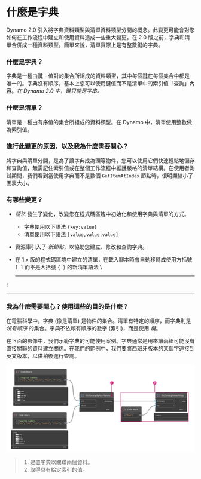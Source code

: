 # 什麼是字典

Dynamo 2.0 引入將字典資料類型與清單資料類型分開的概念。此變更可能會對您如何在工作流程中建立和使用資料造成一些重大變更。在 2.0 版之前，字典和清單合併成一種資料類型。簡單來說，清單實際上是有整數鍵的字典。

### **什麼是字典？**

字典是一種由鍵 - 值對的集合所組成的資料類型，其中每個鍵在每個集合中都是唯一的。字典沒有順序，基本上您可以使用鍵值而不是清單中的索引值「查詢」內容。_在 Dynamo 2.0 中，鍵只能是字串。_

### **什麼是清單？**

清單是一種由有序值的集合所組成的資料類型。在 Dynamo 中，清單使用整數做為索引值。

### **進行此變更的原因，以及我為什麼需要關心？**

將字典與清單分開，是為了讓字典成為頭等物件，您可以使用它們快速輕鬆地儲存和查詢值，無需記住索引值或在整個工作流程中維護嚴格的清單結構。在使用者測試期間，我們看到當使用字典而不是數個 `GetItemAtIndex` 節點時，很明顯縮小了圖表大小。

### **有哪些變更？**

* _語法_ 發生了變化，改變您在程式碼區塊中初始化和使用字典與清單的方式。
  * 字典使用以下語法 `{key:value}`
  * 清單使用以下語法 `[value,value,value]`
* 資源庫引入了 _新節點_，以協助您建立、修改和查詢字典。
*   在 1.x 版的程式碼區塊中建立的清單，在載入腳本時會自動移轉成使用方括號 `[ ]` 而不是大括號 `{ }` 的新清單語法 \\

    ***

\![](<../images/5-5/1/what is a dictionary - what are the changes (1) (1) (1).jpg>)

***

### **我為什麼需要關心？使用這些的目的是什麼？**

在電腦科學中，字典 (像是清單) 是物件的集合。清單有特定的順序，而字典則是 _沒有順序_ 的集合。字典不依賴有順序的數字 (索引)，而是使用 _鍵_。

在下面的影像中，我們示範字典的可能使用案例。字典通常是用來讓兩組可能沒有直接關聯的資料建立關係。在我們的範例中，我們要將西班牙版本的某個字連接到英文版本，以供稍後進行查詢。

![](../images/5-5/1/whatisadictionary-whatwouldyouusethesefor.jpg)

> 1. 建置字典以關聯兩個資料。
> 2. 取得具有給定索引的值。
